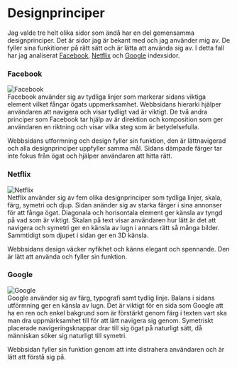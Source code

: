 Designprinciper
==============================

Jag valde tre helt olika sidor som ändå har en del gemensamma designprinciper. Det är sidor jag är bekant med och jag använder mig av. De fyller sina funkitioner på rätt sätt och är lätta att använda sig av. I detta fall har jag analiserat [Facebook](https://sv-se.facebook.com/), [Netflix](https://www.netflix.com/se/) och [Google](https://www.google.se/) indexsidor.

### Facebook
![Facebook](../htdocs/img/facebook.jpg) <br>
Facebook använder sig av tydliga linjer som markerar sidans viktiga element vilket fångar ögats uppmerksamhet. Webbsidans hierarki hjälper användaren att navigera och visar tydligt vad är viktigt. De två andra principer som Facebook tar hjälp av är direktion och komposition som ger användaren en riktning och visar vilka steg som är betydelsefulla.

Webbsidans utformning och design fyller sin funktion, den är lättnavigerad och alla designprinciper uppfyller samma mål. Sidans dämpade färger tar inte fokus från ögat och hjälper användaren att hitta rätt.


### Netflix
![Netflix](../htdocs/img/netflix.jpg) <br>
Netflix använder sig av fem olika designprinciper som tydliga linjer, skala, färg, symetri och djup. Sidan anänder sig av starka färger i sina annonser för att fånga ögat. Diagonala och horisontala element ger känsla av tyngd på vad som är viktigt. Skalan på text visar användaren hur lätt är det att navigera och symetri ger en känsla av lugn i annars rätt så många bilder. Sammtidigt som djupet i sidan ger en 3D känsla.

Webbsidans design väcker nyfikhet och känns elegant och spennande. Den är lätt att använda och fyller sin funktion.


### Google
![Google](../htdocs/img/google.jpg) <br>
Google använder sig av färg, typografi samt tydlig linje. Balans i sidans utförmning ger en känsla av lugn. Det är viktigt för en sida som Google att ha en ren och enkel bakgrund som är förstärkt genom färg i texten vart ska man dra uppmärksamhet till för att lätt navigera sig genom. Symetriskt placerade navigeringsknappar drar till sig ögat på naturligt sätt, då människan söker sig naturligt till symetri.

Webbsidan fyller sin funktion genom att inte distrahera användaren och är lätt att förstå sig på.
